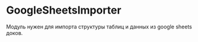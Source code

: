 # GoogleSheetsImporter

Модуль нужен для импорта структуры таблиц и данных из google sheets доков.


